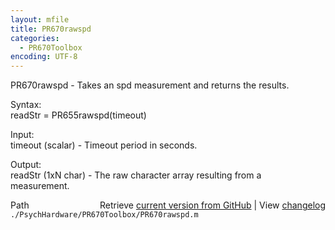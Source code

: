 ```yaml
---
layout: mfile
title: PR670rawspd
categories:
  - PR670Toolbox
encoding: UTF-8
---
```


PR670rawspd - Takes an spd measurement and returns the results.  

Syntax:  
readStr = PR655rawspd(timeout)  

Input:  
timeout (scalar) - Timeout period in seconds.  

Output:  
readStr (1xN char) - The raw character array resulting from a  
    measurement.  


<div class="code_header" style="text-align:right;">
  <span style="float:left;">Path&nbsp;&nbsp;</span> <span class="counter">Retrieve <a href=
  "https://raw.github.com/Psychtoolbox-3/Psychtoolbox-3/beta/./PsychHardware/PR670Toolbox/PR670rawspd.m">current version from GitHub</a> | View <a href=
  "https://github.com/Psychtoolbox-3/Psychtoolbox-3/commits/beta/./PsychHardware/PR670Toolbox/PR670rawspd.m">changelog</a></span>
</div>
<div class="code">
  <code>./PsychHardware/PR670Toolbox/PR670rawspd.m</code>
</div>

